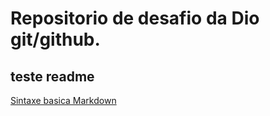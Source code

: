 # Repositorio de desafio da Dio git/github.
## teste readme
[Sintaxe basica Markdown](https://www.markdownguide.org/basic-syntax/)
